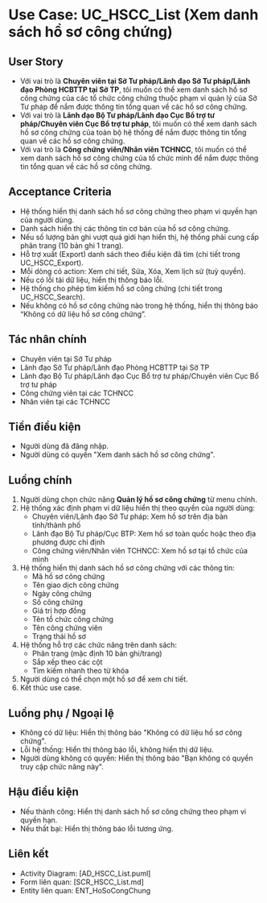 # Use Case: UC_HSCC_List (Xem danh sách hồ sơ công chứng)

## User Story
- Với vai trò là **Chuyên viên tại Sở Tư pháp/Lãnh đạo Sở Tư pháp/Lãnh đạo Phòng HCBTTP tại Sở TP**, tôi muốn có thể xem danh sách hồ sơ công chứng của các tổ chức công chứng thuộc phạm vi quản lý của Sở Tư pháp để nắm được thông tin tổng quan về các hồ sơ công chứng.
- Với vai trò là **Lãnh đạo Bộ Tư pháp/Lãnh đạo Cục Bổ trợ tư pháp/Chuyên viên Cục Bổ trợ tư pháp**, tôi muốn có thể xem danh sách hồ sơ công chứng của toàn bộ hệ thống để nắm được thông tin tổng quan về các hồ sơ công chứng.
- Với vai trò là **Công chứng viên/Nhân viên TCHNCC**, tôi muốn có thể xem danh sách hồ sơ công chứng của tổ chức mình để nắm được thông tin tổng quan về các hồ sơ công chứng.

## Acceptance Criteria
- Hệ thống hiển thị danh sách hồ sơ công chứng theo phạm vi quyền hạn của người dùng.
- Danh sách hiển thị các thông tin cơ bản của hồ sơ công chứng.
- Nếu số lượng bản ghi vượt quá giới hạn hiển thị, hệ thống phải cung cấp phân trang (10 bản ghi 1 trang).
- Hỗ trợ xuất (Export) danh sách theo điều kiện đã tìm  (chi tiết trong UC_HSCC_Export).
- Mỗi dòng có action: Xem chi tiết, Sửa, Xóa, Xem lịch sử (tuỳ quyền).  
- Nếu có lỗi tải dữ liệu, hiển thị thông báo lỗi.
- Hệ thống cho phép tìm kiếm hồ sơ công chứng (chi tiết trong UC_HSCC_Search).    
- Nếu không có hồ sơ công chứng nào trong hệ thống, hiển thị thông báo “Không có dữ liệu hồ sơ công chứng”.

## Tác nhân chính
- Chuyên viên tại Sở Tư pháp
- Lãnh đạo Sở Tư pháp/Lãnh đạo Phòng HCBTTP tại Sở TP
- Lãnh đạo Bộ Tư pháp/Lãnh đạo Cục Bổ trợ tư pháp/Chuyên viên Cục Bổ trợ tư pháp
- Công chứng viên tại các TCHNCC
- Nhân viên tại các TCHNCC

## Tiền điều kiện
- Người dùng đã đăng nhập.
- Người dùng có quyền "Xem danh sách hồ sơ công chứng".

## Luồng chính
1. Người dùng chọn chức năng **Quản lý hồ sơ công chứng** từ menu chính.
2. Hệ thống xác định phạm vi dữ liệu hiển thị theo quyền của người dùng:
   - Chuyên viên/Lãnh đạo Sở Tư pháp: Xem hồ sơ trên địa bàn tỉnh/thành phố
   - Lãnh đạo Bộ Tư pháp/Cục BTP: Xem hồ sơ toàn quốc hoặc theo địa phương được chỉ định
   - Công chứng viên/Nhân viên TCHNCC: Xem hồ sơ tại tổ chức của mình
3. Hệ thống hiển thị danh sách hồ sơ công chứng với các thông tin:
   - Mã hồ sơ công chứng
   - Tên giao dịch công chứng
   - Ngày công chứng
   - Số công chứng
   - Giá trị hợp đồng
   - Tên tổ chức công chứng
   - Tên công chứng viên
   - Trạng thái hồ sơ
4. Hệ thống hỗ trợ các chức năng trên danh sách:
   - Phân trang (mặc định 10 bản ghi/trang)
   - Sắp xếp theo các cột
   - Tìm kiếm nhanh theo từ khóa
5. Người dùng có thể chọn một hồ sơ để xem chi tiết.
6. Kết thúc use case.

## Luồng phụ / Ngoại lệ
- Không có dữ liệu: Hiển thị thông báo "Không có dữ liệu hồ sơ công chứng".
- Lỗi hệ thống: Hiển thị thông báo lỗi, không hiển thị dữ liệu.
- Người dùng không có quyền: Hiển thị thông báo "Bạn không có quyền truy cập chức năng này".

## Hậu điều kiện
- Nếu thành công: Hiển thị danh sách hồ sơ công chứng theo phạm vi quyền hạn.
- Nếu thất bại: Hiển thị thông báo lỗi tương ứng.

## Liên kết
- Activity Diagram: [AD_HSCC_List.puml]
- Form liên quan: [SCR_HSCC_List.md]
- Entity liên quan: ENT_HoSoCongChung